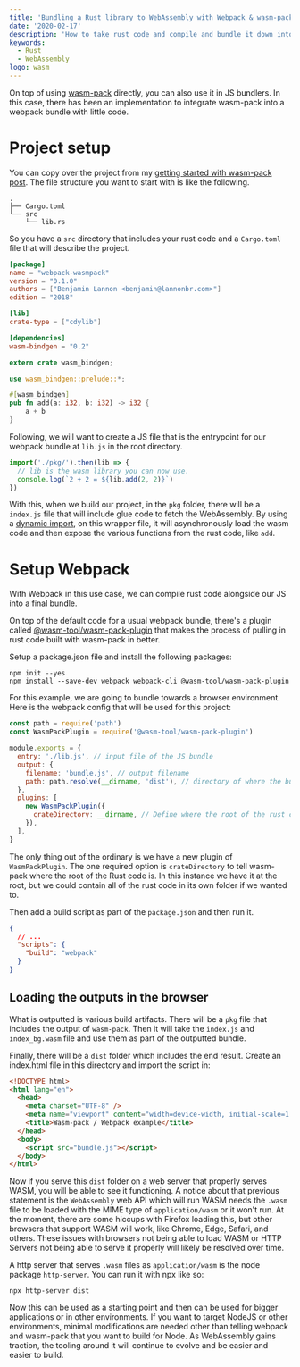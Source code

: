 ```yaml
---
title: 'Bundling a Rust library to WebAssembly with Webpack & wasm-pack'
date: '2020-02-17'
description: 'How to take rust code and compile and bundle it down into a webpack bundle'
keywords:
  - Rust
  - WebAssembly
logo: wasm
---
```


On top of using [wasm-pack](https://github.com/rustwasm/wasm-pack) directly, you can also use it in JS bundlers. In this case, there has been an implementation to integrate wasm-pack into a webpack bundle with little code.

# Project setup

You can copy over the project from my [getting started with wasm-pack post](/blog/2020-01-07-rust-wasmpack/). The file structure you want to start with is like the following.

```
.
├── Cargo.toml
└── src
    └── lib.rs
```

So you have a `src` directory that includes your rust code and a `Cargo.toml` file that will describe the project.

```toml title=Cargo.toml
[package]
name = "webpack-wasmpack"
version = "0.1.0"
authors = ["Benjamin Lannon <benjamin@lannonbr.com>"]
edition = "2018"

[lib]
crate-type = ["cdylib"]

[dependencies]
wasm-bindgen = "0.2"
```

```rust title=src/lib.rs
extern crate wasm_bindgen;

use wasm_bindgen::prelude::*;

#[wasm_bindgen]
pub fn add(a: i32, b: i32) -> i32 {
    a + b
}
```

Following, we will want to create a JS file that is the entrypoint for our webpack bundle at `lib.js` in the root directory.

```js title=lib.js
import('./pkg/').then(lib => {
  // lib is the wasm library you can now use.
  console.log(`2 + 2 = ${lib.add(2, 2)}`)
})
```

With this, when we build our project, in the `pkg` folder, there will be a `index.js` file that will include glue code to fetch the WebAssembly. By using a [dynamic import](https://v8.dev/features/dynamic-import), on this wrapper file, it will asynchronously load the wasm code and then expose the various functions from the rust code, like `add`.

# Setup Webpack

With Webpack in this use case, we can compile rust code alongside our JS into a final bundle.

On top of the default code for a usual webpack bundle, there's a plugin called [@wasm-tool/wasm-pack-plugin](https://github.com/wasm-tool/wasm-pack-plugin) that makes the process of pulling in rust code built with wasm-pack in better.

Setup a package.json file and install the following packages:

```
npm init --yes
npm install --save-dev webpack webpack-cli @wasm-tool/wasm-pack-plugin
```

For this example, we are going to bundle towards a browser environment. Here is the webpack config that will be used for this project:

```js title=webpack.config.js
const path = require('path')
const WasmPackPlugin = require('@wasm-tool/wasm-pack-plugin')

module.exports = {
  entry: './lib.js', // input file of the JS bundle
  output: {
    filename: 'bundle.js', // output filename
    path: path.resolve(__dirname, 'dist'), // directory of where the bundle will be created at
  },
  plugins: [
    new WasmPackPlugin({
      crateDirectory: __dirname, // Define where the root of the rust code is located (where the cargo.toml file is located)
    }),
  ],
}
```

The only thing out of the ordinary is we have a new plugin of `WasmPackPlugin`. The one required option is `crateDirectory` to tell wasm-pack where the root of the Rust code is. In this instance we have it at the root, but we could contain all of the rust code in its own folder if we wanted to.

Then add a build script as part of the `package.json` and then run it.

```json title=package.json
{
  // ...
  "scripts": {
    "build": "webpack"
  }
}
```

## Loading the outputs in the browser

What is outputted is various build artifacts. There will be a `pkg` file that includes the output of `wasm-pack`. Then it will take the `index.js` and `index_bg.wasm` file and use them as part of the outputted bundle.

Finally, there will be a `dist` folder which includes the end result. Create an index.html file in this directory and import the script in:

```html title=dist/index.html
<!DOCTYPE html>
<html lang="en">
  <head>
    <meta charset="UTF-8" />
    <meta name="viewport" content="width=device-width, initial-scale=1.0" />
    <title>Wasm-pack / Webpack example</title>
  </head>
  <body>
    <script src="bundle.js"></script>
  </body>
</html>
```

Now if you serve this `dist` folder on a web server that properly serves WASM, you will be able to see it functioning. A notice about that previous statement is the `WebAssembly` web API which will run WASM needs the `.wasm` file to be loaded with the MIME type of `application/wasm` or it won't run. At the moment, there are some hiccups with Firefox loading this, but other browsers that support WASM will work, like Chrome, Edge, Safari, and others. These issues with browsers not being able to load WASM or HTTP Servers not being able to serve it properly will likely be resolved over time.

A http server that serves `.wasm` files as `application/wasm` is the node package `http-server`. You can run it with npx like so:

```
npx http-server dist
```

Now this can be used as a starting point and then can be used for bigger applications or in other environments. If you want to target NodeJS or other environments, minimal modifications are needed other than telling webpack and wasm-pack that you want to build for Node. As WebAssembly gains traction, the tooling around it will continue to evolve and be easier and easier to build.
